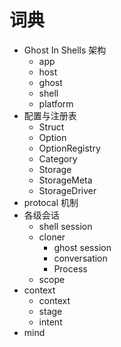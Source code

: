 # 词典


- Ghost In Shells 架构
    - app
    - host
    - ghost
    - shell
    - platform
- 配置与注册表
    - Struct
    - Option
    - OptionRegistry
    - Category
    - Storage
    - StorageMeta
    - StorageDriver
- protocal 机制
- 各级会话
    - shell session
    - cloner
        - ghost session
        - conversation
        - Process
    - scope
- context
    - context
    - stage
    - intent
- mind

